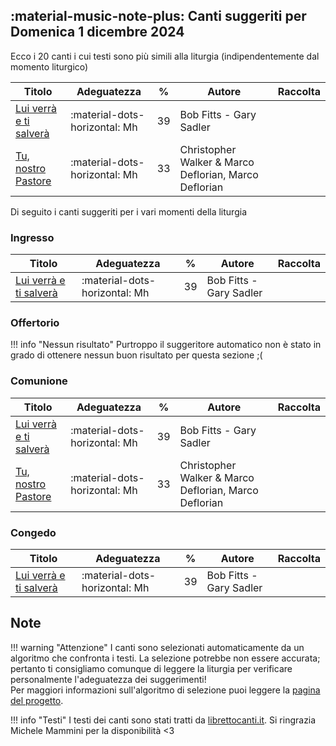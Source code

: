 ## :material-music-note-plus: Canti suggeriti per Domenica 1 dicembre 2024

Ecco i 20 canti i cui testi sono più simili alla liturgia (indipendentemente dal momento liturgico)

| Titolo | Adeguatezza | % | Autore | Raccolta |
| --- | --- | --- | --- | --- |
| [Lui verrà e ti salverà](https://www.librettocanti.it/canto/lui-verr-e-ti-salver-293) | :material-dots-horizontal: Mh | 39 | Bob Fitts - Gary Sadler |  |
| [Tu, nostro Pastore](https://www.librettocanti.it/canto/tu-nostro-pastore-2232) | :material-dots-horizontal: Mh | 33 | Christopher Walker & Marco Deflorian, Marco Deflorian |  |

Di seguito i canti suggeriti per i vari momenti della liturgia

### Ingresso

| Titolo | Adeguatezza | % | Autore | Raccolta |
| --- | --- | --- | --- | --- |
| [Lui verrà e ti salverà](https://www.librettocanti.it/canto/lui-verr-e-ti-salver-293) | :material-dots-horizontal: Mh | 39 | Bob Fitts - Gary Sadler |  |

### Offertorio

!!! info "Nessun risultato"
    Purtroppo il suggeritore automatico non è stato in grado di ottenere nessun buon risultato per questa sezione ;(

### Comunione
| Titolo | Adeguatezza | % | Autore | Raccolta |
| --- | --- | --- | --- | --- |
| [Lui verrà e ti salverà](https://www.librettocanti.it/canto/lui-verr-e-ti-salver-293) | :material-dots-horizontal: Mh | 39 | Bob Fitts - Gary Sadler |  |
| [Tu, nostro Pastore](https://www.librettocanti.it/canto/tu-nostro-pastore-2232) | :material-dots-horizontal: Mh | 33 | Christopher Walker & Marco Deflorian, Marco Deflorian |  |

### Congedo
| Titolo | Adeguatezza | % | Autore | Raccolta |
| --- | --- | --- | --- | --- |
| [Lui verrà e ti salverà](https://www.librettocanti.it/canto/lui-verr-e-ti-salver-293) | :material-dots-horizontal: Mh | 39 | Bob Fitts - Gary Sadler |  |

## Note
!!! warning "Attenzione"
    I canti sono selezionati automaticamente da un algoritmo che confronta i testi. La selezione potrebbe non essere accurata; pertanto ti consigliamo comunque di leggere la liturgia per verificare personalmente l'adeguatezza dei suggerimenti!<br>Per maggiori informazioni sull'algoritmo di selezione puoi leggere la [pagina del progetto](https://hildegard.it/progetto/).

!!! info "Testi"
    I testi dei canti sono stati tratti da [librettocanti.it](https://www.librettocanti.it/). Si ringrazia Michele Mammini per la disponibilità <3


